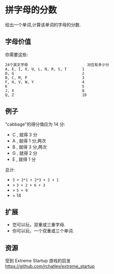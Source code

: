 # 拼字母的分数

给出一个单词,计算该单词的字母的分数.

## 字母价值

你需要这些:

```text
24个英文字母                           对应有多少分
A, E, I, O, U, L, N, R, S, T       1
D, G                               2
B, C, M, P                         3
F, H, V, W, Y                      4
K                                  5
J, X                               8
Q, Z                               10
```

## 例子

"cabbage"的得分值应为 14 分:

- C , 就得 3 分
- A , 就得 1 分,两次
- B , 就得 3 分,两次
- G , 就得 2 分
- E , 就得 1 分

总计:

- `3 + 2*1 + 2*3 + 2 + 1`
- = `3 + 2 + 6 + 3`
- = `5 + 9`
- = 14

## 扩展

- 您可以玩，双重或三重字母.
- 你可以玩，一个双重或三个单词.

[help-page]: https://exercism.io/tracks/rust/learning
[modules]: https://doc.rust-lang.org/book/2018-edition/ch07-00-modules.html
[cargo]: https://doc.rust-lang.org/book/2018-edition/ch14-00-more-about-cargo.html
[rust-tests]: https://doc.rust-lang.org/book/2018-edition/ch11-02-running-tests.html

## 资源

受到 Extreme Startup 游戏的启发<https://github.com/rchatley/extreme_startup>
